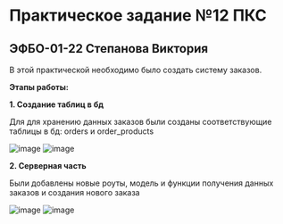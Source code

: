 # Практическое задание №12 ПКС
## ЭФБО-01-22 Степанова Виктория

В этой практической необходимо было создать систему заказов.

**Этапы работы:**

**1. Создание таблиц в бд**

Для для хранению данных заказов были созданы соответствующие таблицы в бд: orders и order_products

![image](https://github.com/user-attachments/assets/23cffa0a-1675-4bf4-9cfa-66ae9d13799e)
![image](https://github.com/user-attachments/assets/64122fa9-64d8-432e-a637-55a8a0a983bc)

**2. Серверная часть**

Были добавлены новые роуты, модель и функции получения данных заказов и создания нового заказа

![image](https://github.com/user-attachments/assets/02a2776f-ae9c-4a92-b4f5-670f93b03a0d)
![image](https://github.com/user-attachments/assets/890d584f-e7e5-430c-8238-c8a8bab1df25)
